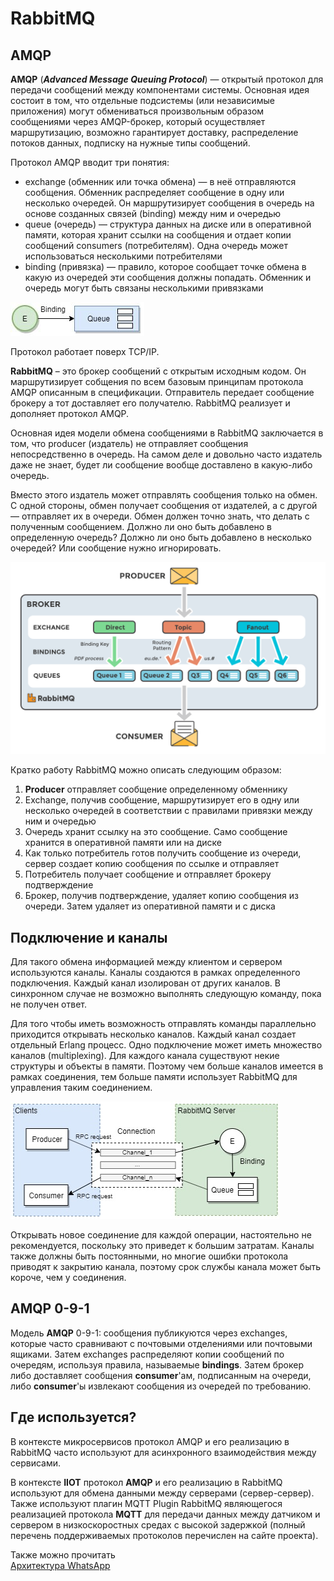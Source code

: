 # RabbitMQ

## AMQP
__AMQP__ (___Advanced Message Queuing Protocol___) — открытый протокол для передачи сообщений между компонентами системы. Основная идея состоит в том, что отдельные подсистемы (или независимые приложения) могут обмениваться произвольным образом сообщениями через AMQP-брокер, который осуществляет маршрутизацию, возможно гарантирует доставку, распределение потоков данных, подписку на нужные типы сообщений.

Протокол AMQP вводит три понятия:

* exchange (обменник или точка обмена) — в неё отправляются сообщения. Обменник распределяет сообщение в одну или несколько очередей. Он маршрутизирует сообщения в очередь на основе созданных связей (binding) между ним и очередью
* queue (очередь) — структура данных на диске или в оперативной памяти, которая хранит ссылки на сообщения и отдает копии сообщений consumers (потребителям). Одна очередь может использоваться несколькими потребителями
* binding (привязка) — правило, которое сообщает точке обмена в какую из очередей эти сообщения должны попадать. Обменник и очередь могут быть связаны несколькими привязками

![image](assets/binding.jpg)

Протокол работает поверх TCP/IP.


__RabbitMQ__ – это брокер сообщений с открытым исходным кодом. Он маршрутизирует собщения по всем базовым принципам протокола AMQP описанным в спецификации. Отправитель передает сообщение брокеру а тот доставляет его получателю. RabbitMQ реализует и дополняет протокол AMQP.


Основная идея модели обмена сообщениями в RabbitMQ заключается в том, что producer (издатель) не отправляет сообщения непосредственно в очередь. На самом деле и довольно часто издатель даже не знает, будет ли сообщение вообще доставлено в какую-либо очередь.


Вместо этого издатель может отправлять сообщения только на обмен. С одной стороны, обмен получает сообщения от издателей, а с другой — отправляет их в очереди. Обмен должен точно знать, что делать с полученным сообщением. Должно ли оно быть добавлено в определенную очередь? Должно ли оно быть добавлено в несколько очередей? Или сообщение нужно игнорировать.

![image](assets/producer-consumer.png)

Кратко работу RabbitMQ можно описать следующим образом:


1. __Producer__ отправляет сообщение определенному обменнику
2. Exchange, получив сообщение, маршрутизирует его в одну или несколько очередей в соответствии с правилами привязки между ним и очередью
3. Очередь хранит ссылку на это сообщение. Само сообщение хранится в оперативной памяти или на диске
4. Как только потребитель готов получить сообщение из очереди, сервер создает копию сообщения по ссылке и отправляет
5. Потребитель получает сообщение и отправляет брокеру подтверждение
6. Брокер, получив подтверждение, удаляет копию сообщения из очереди. Затем удаляет из оперативной памяти и с диска


## Подключение и каналы

Для такого обмена информацией между клиентом и сервером используются каналы. Каналы создаются в рамках определенного подключения. Каждый канал изолирован от других каналов. В синхронном случае не возможно выполнять следующую команду, пока не получен ответ.


Для того чтобы иметь возможность отправлять команды параллельно приходится открывать несколько каналов. Каждый канал создает отдельный Erlang процесс. Одно подключение может иметь множество каналов (multiplexing). Для каждого канала существуют некие структуры и объекты в памяти. Поэтому чем больше каналов имеется в рамках соединения, тем больше памяти использует RabbitMQ для управления таким соединением.

![image](assets/multiplexing.jpeg)

Открывать новое соединение для каждой операции, настоятельно не рекомендуется, поскольку это приведет к большим затратам. Каналы также должны быть постоянными, но многие ошибки протокола приводят к закрытию канала, поэтому срок службы канала может быть короче, чем у соединения.

## AMQP 0-9-1

Модель __AMQP__ 0-9-1: сообщения публикуются через exchanges, которые часто сравнивают с почтовыми отделениями или почтовыми ящиками. Затем exchanges распределяют копии сообщений по очередям, используя правила, называемые __bindings__. Затем брокер либо доставляет сообщения __consumer__'ам, подписанным на очереди, либо __consumer__'ы извлекают сообщения из очередей по требованию.

## Где используется?

В контексте микросервисов протокол AMQP и его реализацию в RabbitMQ часто используют для асинхронного взаимодействия между сервисами.


В контексте __IIOT__ протокол __AMQP__ и его реализацию в RabbitMQ используют для обмена данными между серверами (сервер-сервер). Также используют плагин MQTT Plugin RabbitMQ являющегося реализацией протокола __MQTT__ для передачи данных между датчиком и сервером в низкоскоростных средах с высокой задержкой (полный перечень поддерживаемых протоколов перечислен на сайте проекта).

Также можно прочитать \
[Архитектура WhatsApp](https://habr.com/ru/post/276951/)